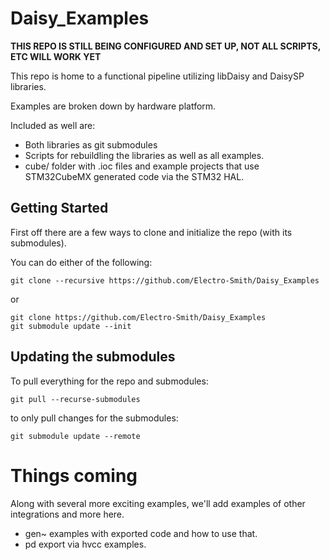 # Daisy_Examples

**THIS REPO IS STILL BEING CONFIGURED AND SET UP, NOT ALL SCRIPTS, ETC WILL WORK YET**

This repo is home to a functional pipeline utilizing libDaisy and DaisySP libraries.

Examples are broken down by hardware platform.

Included as well are:
- Both libraries as git submodules
- Scripts for rebuildling the libraries as well as all examples.
- cube/ folder with .ioc files and example projects that use STM32CubeMX generated code via the STM32 HAL.


## Getting Started

First off there are a few ways to clone and initialize the repo (with its submodules).

You can do either of the following:

```
git clone --recursive https://github.com/Electro-Smith/Daisy_Examples
```

or 

```
git clone https://github.com/Electro-Smith/Daisy_Examples
git submodule update --init
```

## Updating the submodules

To pull everything for the repo and submodules:

```
git pull --recurse-submodules
```

to only pull changes for the submodules:

```
git submodule update --remote
```


# Things coming

Along with several more exciting examples, we'll add examples of other integrations and more here.

- gen~ examples with exported code and how to use that.
- pd export via hvcc examples.



